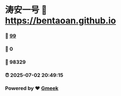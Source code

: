 # 涛安一号 :link: https://bentaoan.github.io 
### :page_facing_up: [99](https://bentaoan.github.io/tag.html) 
### :speech_balloon: 0 
### :hibiscus: 98329 
### :alarm_clock: 2025-07-02 20:49:15 
### Powered by :heart: [Gmeek](https://github.com/Meekdai/Gmeek)
